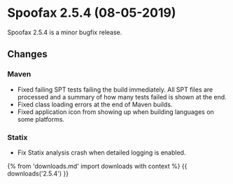 # Spoofax 2.5.4 (08-05-2019)

Spoofax 2.5.4 is a minor bugfix release.

## Changes

### Maven

-   Fixed failing SPT tests failing the build immediately. All SPT files
    are processed and a summary of how many tests failed is shown at the
    end.
-   Fixed class loading errors at the end of Maven builds.
-   Fixed application icon from showing up when building languages on
    some platforms.

### Statix

-   Fix Statix analysis crash when detailed logging is enabled.

{% from 'downloads.md' import downloads with context %}
{{ downloads('2.5.4') }}
